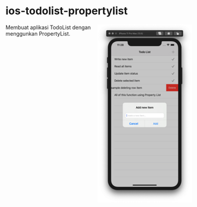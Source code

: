 # ios-todolist-propertylist
<img src="/screenshot/preview.png" width=256 align=right />
Membuat aplikasi TodoList dengan menggunkan PropertyList.
